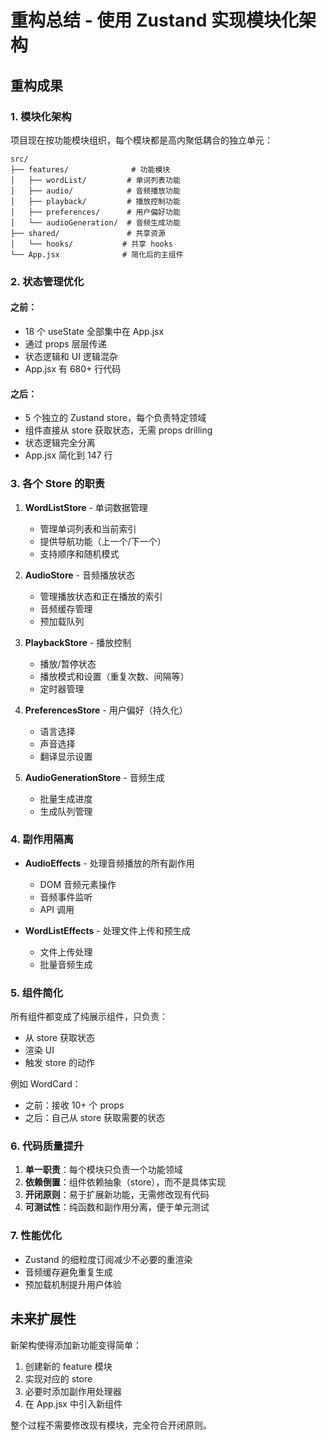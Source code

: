 # 重构总结 - 使用 Zustand 实现模块化架构

## 重构成果

### 1. 模块化架构
项目现在按功能模块组织，每个模块都是高内聚低耦合的独立单元：

```
src/
├── features/              # 功能模块
│   ├── wordList/         # 单词列表功能
│   ├── audio/            # 音频播放功能
│   ├── playback/         # 播放控制功能
│   ├── preferences/      # 用户偏好功能
│   └── audioGeneration/  # 音频生成功能
├── shared/               # 共享资源
│   └── hooks/           # 共享 hooks
└── App.jsx              # 简化后的主组件
```

### 2. 状态管理优化

#### 之前：
- 18 个 useState 全部集中在 App.jsx
- 通过 props 层层传递
- 状态逻辑和 UI 逻辑混杂
- App.jsx 有 680+ 行代码

#### 之后：
- 5 个独立的 Zustand store，每个负责特定领域
- 组件直接从 store 获取状态，无需 props drilling
- 状态逻辑完全分离
- App.jsx 简化到 147 行

### 3. 各个 Store 的职责

1. **WordListStore** - 单词数据管理
   - 管理单词列表和当前索引
   - 提供导航功能（上一个/下一个）
   - 支持顺序和随机模式

2. **AudioStore** - 音频播放状态
   - 管理播放状态和正在播放的索引
   - 音频缓存管理
   - 预加载队列

3. **PlaybackStore** - 播放控制
   - 播放/暂停状态
   - 播放模式和设置（重复次数、间隔等）
   - 定时器管理

4. **PreferencesStore** - 用户偏好（持久化）
   - 语言选择
   - 声音选择
   - 翻译显示设置

5. **AudioGenerationStore** - 音频生成
   - 批量生成进度
   - 生成队列管理

### 4. 副作用隔离

- **AudioEffects** - 处理音频播放的所有副作用
  - DOM 音频元素操作
  - 音频事件监听
  - API 调用

- **WordListEffects** - 处理文件上传和预生成
  - 文件上传处理
  - 批量音频生成

### 5. 组件简化

所有组件都变成了纯展示组件，只负责：
- 从 store 获取状态
- 渲染 UI
- 触发 store 的动作

例如 WordCard：
- 之前：接收 10+ 个 props
- 之后：自己从 store 获取需要的状态

### 6. 代码质量提升

1. **单一职责**：每个模块只负责一个功能领域
2. **依赖倒置**：组件依赖抽象（store），而不是具体实现
3. **开闭原则**：易于扩展新功能，无需修改现有代码
4. **可测试性**：纯函数和副作用分离，便于单元测试

### 7. 性能优化

- Zustand 的细粒度订阅减少不必要的重渲染
- 音频缓存避免重复生成
- 预加载机制提升用户体验

## 未来扩展性

新架构使得添加新功能变得简单：
1. 创建新的 feature 模块
2. 实现对应的 store
3. 必要时添加副作用处理器
4. 在 App.jsx 中引入新组件

整个过程不需要修改现有模块，完全符合开闭原则。